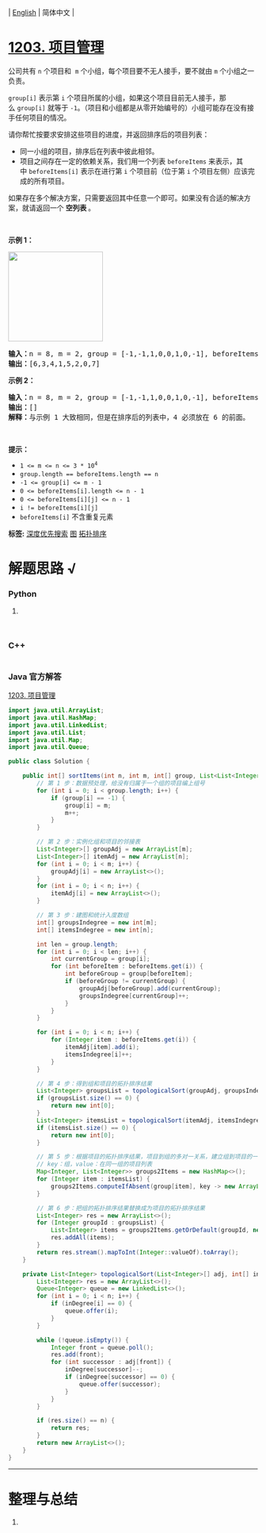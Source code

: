 | [English](README_EN.md) | 简体中文 |

# [1203. 项目管理](https://leetcode-cn.com/problems/sort-items-by-groups-respecting-dependencies)
<p>公司共有 <code>n</code> 个项目和  <code>m</code> 个小组，每个项目要不无人接手，要不就由 <code>m</code> 个小组之一负责。</p>

<p><code>group[i]</code> 表示第 <code>i</code> 个项目所属的小组，如果这个项目目前无人接手，那么 <code>group[i]</code> 就等于 <code>-1</code>。（项目和小组都是从零开始编号的）小组可能存在没有接手任何项目的情况。</p>

<p>请你帮忙按要求安排这些项目的进度，并返回排序后的项目列表：</p>

<ul>
	<li>同一小组的项目，排序后在列表中彼此相邻。</li>
	<li>项目之间存在一定的依赖关系，我们用一个列表 <code>beforeItems</code> 来表示，其中 <code>beforeItems[i]</code> 表示在进行第 <code>i</code> 个项目前（位于第 <code>i</code> 个项目左侧）应该完成的所有项目。</li>
</ul>

<p>如果存在多个解决方案，只需要返回其中任意一个即可。如果没有合适的解决方案，就请返回一个 <strong>空列表 </strong>。</p>

<p> </p>

<p><strong>示例 1：</strong></p>

<p><strong><img alt="" src="https://assets.leetcode-cn.com/aliyun-lc-upload/uploads/2019/09/22/1359_ex1.png" style="height: 181px; width: 191px;" /></strong></p>

<pre>
<strong>输入：</strong>n = 8, m = 2, group = [-1,-1,1,0,0,1,0,-1], beforeItems = [[],[6],[5],[6],[3,6],[],[],[]]
<strong>输出：</strong>[6,3,4,1,5,2,0,7]
</pre>

<p><strong>示例 2：</strong></p>

<pre>
<strong>输入：</strong>n = 8, m = 2, group = [-1,-1,1,0,0,1,0,-1], beforeItems = [[],[6],[5],[6],[3],[],[4],[]]
<strong>输出：</strong>[]
<strong>解释：</strong>与示例 1 大致相同，但是在排序后的列表中，4 必须放在 6 的前面。
</pre>

<p> </p>

<p><strong>提示：</strong></p>

<ul>
	<li><code>1 <= m <= n <= 3 * 10<sup>4</sup></code></li>
	<li><code>group.length == beforeItems.length == n</code></li>
	<li><code>-1 <= group[i] <= m - 1</code></li>
	<li><code>0 <= beforeItems[i].length <= n - 1</code></li>
	<li><code>0 <= beforeItems[i][j] <= n - 1</code></li>
	<li><code>i != beforeItems[i][j]</code></li>
	<li><code>beforeItems[i]</code> 不含重复元素</li>
</ul>

**标签:**  [深度优先搜索](https://leetcode-cn.com/tag/depth-first-search) [图](https://leetcode-cn.com/tag/graph) [拓扑排序](https://leetcode-cn.com/tag/topological-sort) 
# 解题思路 √

### Python

1. 

```python

```


```python

```

### C++

```cpp

```

### Java 官方解答

[1203. 项目管理](https://leetcode-cn.com/problems/sort-items-by-groups-respecting-dependencies/solution/1203-xiang-mu-guan-li-by-leetcode-t63b/)

```java
import java.util.ArrayList;
import java.util.HashMap;
import java.util.LinkedList;
import java.util.List;
import java.util.Map;
import java.util.Queue;

public class Solution {

    public int[] sortItems(int n, int m, int[] group, List<List<Integer>> beforeItems) {
        // 第 1 步：数据预处理，给没有归属于一个组的项目编上组号
        for (int i = 0; i < group.length; i++) {
            if (group[i] == -1) {
                group[i] = m;
                m++;
            }
        }

        // 第 2 步：实例化组和项目的邻接表
        List<Integer>[] groupAdj = new ArrayList[m];
        List<Integer>[] itemAdj = new ArrayList[n];
        for (int i = 0; i < m; i++) {
            groupAdj[i] = new ArrayList<>();
        }
        for (int i = 0; i < n; i++) {
            itemAdj[i] = new ArrayList<>();
        }

        // 第 3 步：建图和统计入度数组
        int[] groupsIndegree = new int[m];
        int[] itemsIndegree = new int[n];

        int len = group.length;
        for (int i = 0; i < len; i++) {
            int currentGroup = group[i];
            for (int beforeItem : beforeItems.get(i)) {
                int beforeGroup = group[beforeItem];
                if (beforeGroup != currentGroup) {
                    groupAdj[beforeGroup].add(currentGroup);
                    groupsIndegree[currentGroup]++;
                }
            }
        }

        for (int i = 0; i < n; i++) {
            for (Integer item : beforeItems.get(i)) {
                itemAdj[item].add(i);
                itemsIndegree[i]++;
            }
        }

        // 第 4 步：得到组和项目的拓扑排序结果
        List<Integer> groupsList = topologicalSort(groupAdj, groupsIndegree, m);
        if (groupsList.size() == 0) {
            return new int[0];
        }
        List<Integer> itemsList = topologicalSort(itemAdj, itemsIndegree, n);
        if (itemsList.size() == 0) {
            return new int[0];
        }

        // 第 5 步：根据项目的拓扑排序结果，项目到组的多对一关系，建立组到项目的一对多关系
        // key：组，value：在同一组的项目列表
        Map<Integer, List<Integer>> groups2Items = new HashMap<>();
        for (Integer item : itemsList) {
            groups2Items.computeIfAbsent(group[item], key -> new ArrayList<>()).add(item);
        }

        // 第 6 步：把组的拓扑排序结果替换成为项目的拓扑排序结果
        List<Integer> res = new ArrayList<>();
        for (Integer groupId : groupsList) {
            List<Integer> items = groups2Items.getOrDefault(groupId, new ArrayList<>());
            res.addAll(items);
        }
        return res.stream().mapToInt(Integer::valueOf).toArray();
    }

    private List<Integer> topologicalSort(List<Integer>[] adj, int[] inDegree, int n) {
        List<Integer> res = new ArrayList<>();
        Queue<Integer> queue = new LinkedList<>();
        for (int i = 0; i < n; i++) {
            if (inDegree[i] == 0) {
                queue.offer(i);
            }
        }

        while (!queue.isEmpty()) {
            Integer front = queue.poll();
            res.add(front);
            for (int successor : adj[front]) {
                inDegree[successor]--;
                if (inDegree[successor] == 0) {
                    queue.offer(successor);
                }
            }
        }

        if (res.size() == n) {
            return res;
        }
        return new ArrayList<>();
    }
}
```



---



# 整理与总结

1. 